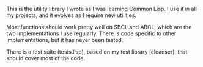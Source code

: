 This is the utility library I wrote as I was learning Common Lisp. I use it in all my projects, and it evolves as I require new utilities.

Most functions should work pretty well on SBCL and ABCL, which are the two implementations I use regularly. There is code specific to other implementations, but it has never been tested.

There is a test suite (tests.lisp), based on my test library (cleanser), that should cover most of the code.
